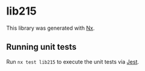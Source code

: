 # lib215

This library was generated with [Nx](https://nx.dev).


## Running unit tests

Run `nx test lib215` to execute the unit tests via [Jest](https://jestjs.io).


